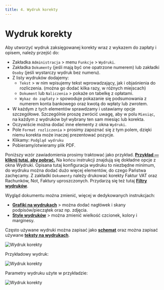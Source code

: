 ```yaml
---
title: 4. Wydruk korekty
---
```


# Wydruk korekty

Aby utworzyć wydruk zaksięgowanej korekty wraz z wykazem do zapłaty i opisem, należy przejść do:

- Zakładka `Administracja` > menu `Funkcje` > `Wydruki`.
- Zakładka `Dokumenty` (jeśli mają być one opatrzone numerem) lub zakładki `Osoby` (jeśli wystarczy wydruk bez numeru).
- Z listy wydruków dodajemy:
  - `Tekst` > w nim wpisujemy tekst wprowadzający, jak i objaśnienia do rozliczenia. (można go dodać kilka razy, w różnych miejscach)
  - `Dokument` lub `Naliczenia` > pokaże on tabelkę z opłatami.
  - `Wykaz do zapłaty` > spowoduje pokazanie się podsumowania z numerem konta bankowego oraz kwotą do wpłaty lub zwrotem.
- W każdym z tych elementów sprawdzamy i ustawiamy opcje szczegółowe. Szczególnie proszę zwrócić uwagę, aby w polu `Miesiąc`, na każdym z wydruków był wybrany ten sam miesiąc lub korekta.
- Oczywiście można dodać inne elementy z okna `Wydruki`.
- Pole `Format rozliczenia` > prosimy zapoznać się z tym polem, dzięki niemu korekta może inaczej prezentować pozycje.
- Klikamy: `Podgląd wydruku`
- Pobieramy/otwieramy plik PDF.

Poniższy wzór zawiadomienia prosimy traktować jako przykład. **[Przykład — kliknij tutaj, aby pobrać.](korekta.pdf)** Na końcu instrukcji znajdują się dokładne opcje z okna Wydruki. Opisana tutaj konfiguracja wydruku to niezbędne minimum, do wydruku można dodać dużo więcej elementów, do czego Państwa zachęcamy. Z zakładki `Dokumenty` należy drukować korekty Faktur VAT oraz Rachunków, Not, Faktury uproszczonych. Przydarzą się też tutaj **[Filtry wydruków](https://doc.weles3.pl/ogolne/wydruki/Filtry-wydrukow.html)**.

Wygląd dokumentu można zmienić, więcej w dedykowanych instrukcjach:

- **[Grafiki na wydrukach](https://doc.weles3.pl/ogolne/wydruki/Grafiki-na-wydrukach.html)** > można dodać nagłówek i skany podpisów/pieczątek oraz np. zdjęcia.
- **[Style wydruków](https://doc.weles3.pl/ogolne/wydruki/Style-wydrukow.html)** > można zmienić wielkość czcionek, kolory i marginesy.

Często używane wydruki można zapisać jako **[schemat](https://doc.weles3.pl/ogolne/wydruki/Schemat-wydruku.html)** oraz można zapisać używane **[teksty na wydrukach](https://doc.weles3.pl/ogolne/wydruki/Tresci-na-wydruku.html)**.

![Wydruk korekty](wydrukkorekty.gif)

Przykładowy wydruk:

![Wydruk korekty](korekta1.png)

Parametry wydruku użyte w przykładzie:

![Wydruk korekty](korektaparametry.png)